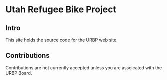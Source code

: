 # Utah Refugee Bike Project

## Intro

This site holds the source code for the URBP web site.

## Contributions

Contributions are not currently accepted unless you are assoicated with the URBP Board.
